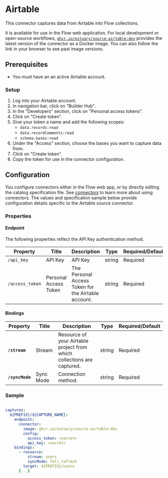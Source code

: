 
# Airtable

This connector captures data from Airtable into Flow collections.

It is available for use in the Flow web application. For local development or open-source workflows, [`ghcr.io/estuary/source-airtable:dev`](https://ghcr.io/estuary/source-airtable:dev) provides the latest version of the connector as a Docker image. You can also follow the link in your browser to see past image versions.

## Prerequisites

* You must have an an active Airtable account.

### Setup

1. Log into your Airtable account.
2. In navigation bar, click on "Builder Hub".
3. In the "Developers" section, click on "Personal access tokens".
4. Click on "Create token".
5. Give your token a name and add the following scopes:
   - `data.records:read`
   - `data.recordComments:read`
   - `schema.bases:read`
6. Under the "Access" section, choose the bases you want to capture data from.
7. Click on "Create token".
8. Copy the token for use in the connector configuration.

## Configuration

You configure connectors either in the Flow web app, or by directly editing the catalog specification file.
See [connectors](../../../concepts/connectors.md#using-connectors) to learn more about using connectors. The values and specification sample below provide configuration details specific to the Airtable source connector.

### Properties

#### Endpoint

The following properties reflect the API Key authentication method.

| Property | Title | Description | Type | Required/Default |
|---|---|---|---|---|
| `/api_key` | API Key | API Key | string | Required |
| `/access_token` | Personal Access Token | The Personal Access Token for the Airtable account. | string | Required |

#### Bindings

| Property | Title | Description | Type | Required/Default |
|---|---|---|---|---|
| **`/stream`** | Stream | Resource of your Airtable project from which collections are captured. | string | Required |
| **`/syncMode`** | Sync Mode | Connection method. | string | Required |

### Sample

```yaml

captures:
  ${PREFIX}/${CAPTURE_NAME}:
    endpoint:
      connector:
        image: ghcr.io/estuary/source-airtable:dev
        config:
          access_token: <secret>
          api_key: <secret>
    bindings:
      - resource:
          stream: users
          syncMode: full_refresh
        target: ${PREFIX}/users
      {...}
```